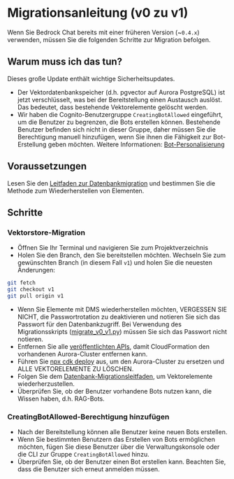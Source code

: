 # Migrationsanleitung (v0 zu v1)

Wenn Sie Bedrock Chat bereits mit einer früheren Version (~`0.4.x`) verwenden, müssen Sie die folgenden Schritte zur Migration befolgen.

## Warum muss ich das tun?

Dieses große Update enthält wichtige Sicherheitsupdates.

- Der Vektordatenbankspeicher (d.h. pgvector auf Aurora PostgreSQL) ist jetzt verschlüsselt, was bei der Bereitstellung einen Austausch auslöst. Das bedeutet, dass bestehende Vektorelemente gelöscht werden.
- Wir haben die Cognito-Benutzergruppe `CreatingBotAllowed` eingeführt, um die Benutzer zu begrenzen, die Bots erstellen können. Bestehende Benutzer befinden sich nicht in dieser Gruppe, daher müssen Sie die Berechtigung manuell hinzufügen, wenn Sie ihnen die Fähigkeit zur Bot-Erstellung geben möchten. Weitere Informationen: [Bot-Personalisierung](../../README.md#bot-personalization)

## Voraussetzungen

Lesen Sie den [Leitfaden zur Datenbankmigration](./DATABASE_MIGRATION_de-DE.md) und bestimmen Sie die Methode zum Wiederherstellen von Elementen.

## Schritte

### Vektorstore-Migration

- Öffnen Sie Ihr Terminal und navigieren Sie zum Projektverzeichnis
- Holen Sie den Branch, den Sie bereitstellen möchten. Wechseln Sie zum gewünschten Branch (in diesem Fall `v1`) und holen Sie die neuesten Änderungen:

```sh
git fetch
git checkout v1
git pull origin v1
```

- Wenn Sie Elemente mit DMS wiederherstellen möchten, VERGESSEN SIE NICHT, die Passwortrotation zu deaktivieren und notieren Sie sich das Passwort für den Datenbankzugriff. Bei Verwendung des Migrationsskripts ([migrate_v0_v1.py](./migrate_v0_v1.py)) müssen Sie sich das Passwort nicht notieren.
- Entfernen Sie alle [veröffentlichten APIs](../PUBLISH_API_de-DE.md), damit CloudFormation den vorhandenen Aurora-Cluster entfernen kann.
- Führen Sie [npx cdk deploy](../README.md#deploy-using-cdk) aus, um den Aurora-Cluster zu ersetzen und ALLE VEKTORELEMENTE ZU LÖSCHEN.
- Folgen Sie dem [Datenbank-Migrationsleitfaden](./DATABASE_MIGRATION_de-DE.md), um Vektorelemente wiederherzustellen.
- Überprüfen Sie, ob der Benutzer vorhandene Bots nutzen kann, die Wissen haben, d.h. RAG-Bots.

### CreatingBotAllowed-Berechtigung hinzufügen

- Nach der Bereitstellung können alle Benutzer keine neuen Bots erstellen.
- Wenn Sie bestimmten Benutzern das Erstellen von Bots ermöglichen möchten, fügen Sie diese Benutzer über die Verwaltungskonsole oder die CLI zur Gruppe `CreatingBotAllowed` hinzu.
- Überprüfen Sie, ob der Benutzer einen Bot erstellen kann. Beachten Sie, dass die Benutzer sich erneut anmelden müssen.